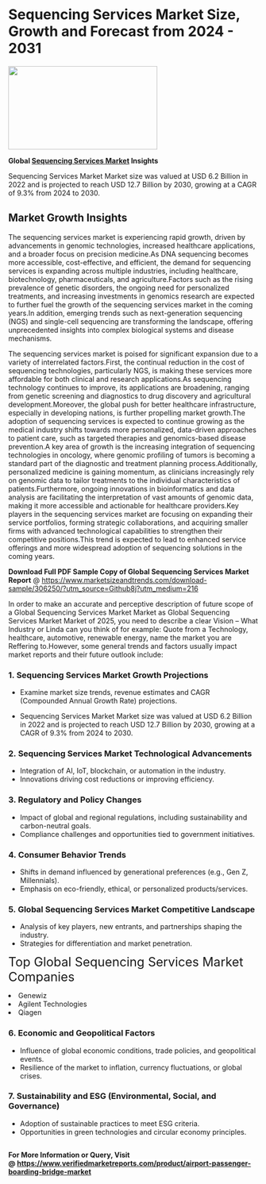 <H1>Sequencing Services Market Size, Growth and Forecast from 2024 - 2031</H1><img class="aligncenter size-medium wp-image-584254" src="https://thirdeyenews.in/wp-content/uploads/2024/09/Global-Market-Research-300x168.jpeg" alt="" width="300" height="168" /><p><strong>Global&nbsp;<a href="https://www.marketsizeandtrends.com/download-sample/306250/?utm_source=Github8j?utm_medium=216">Sequencing Services Market</a> Insights</strong></p><p>Sequencing Services Market Market size was valued at USD 6.2 Billion in 2022 and is projected to reach USD 12.7 Billion by 2030, growing at a CAGR of 9.3% from 2024 to 2030.</p><p><h2>Market Growth Insights</h2> <p>The sequencing services market is experiencing rapid growth, driven by advancements in genomic technologies, increased healthcare applications, and a broader focus on precision medicine.As DNA sequencing becomes more accessible, cost-effective, and efficient, the demand for sequencing services is expanding across multiple industries, including healthcare, biotechnology, pharmaceuticals, and agriculture.Factors such as the rising prevalence of genetic disorders, the ongoing need for personalized treatments, and increasing investments in genomics research are expected to further fuel the growth of the sequencing services market in the coming years.In addition, emerging trends such as next-generation sequencing (NGS) and single-cell sequencing are transforming the landscape, offering unprecedented insights into complex biological systems and disease mechanisms.</p> <p>The sequencing services market is poised for significant expansion due to a variety of interrelated factors.First, the continual reduction in the cost of sequencing technologies, particularly NGS, is making these services more affordable for both clinical and research applications.As sequencing technology continues to improve, its applications are broadening, ranging from genetic screening and diagnostics to drug discovery and agricultural development.Moreover, the global push for better healthcare infrastructure, especially in developing nations, is further propelling market growth.The adoption of sequencing services is expected to continue growing as the medical industry shifts towards more personalized, data-driven approaches to patient care, such as targeted therapies and genomics-based disease prevention.A key area of growth is the increasing integration of sequencing technologies in oncology, where genomic profiling of tumors is becoming a standard part of the diagnostic and treatment planning process.Additionally, personalized medicine is gaining momentum, as clinicians increasingly rely on genomic data to tailor treatments to the individual characteristics of patients.Furthermore, ongoing innovations in bioinformatics and data analysis are facilitating the interpretation of vast amounts of genomic data, making it more accessible and actionable for healthcare providers.Key players in the sequencing services market are focusing on expanding their service portfolios, forming strategic collaborations, and acquiring smaller firms with advanced technological capabilities to strengthen their competitive positions.This trend is expected to lead to enhanced service offerings and more widespread adoption of sequencing solutions in the coming years.<p><span class=""><strong>Download Full PDF Sample Copy of Global Sequencing Services Market Report</strong> @ <a href="https://www.marketsizeandtrends.com/download-sample/306250/?utm_source=Github8j?utm_medium=216" target="_blank">https://www.marketsizeandtrends.com/download-sample/306250/?utm_source=Github8j?utm_medium=216</a></span></p><p>In order to make an accurate and perceptive description of future scope of a Global&nbsp;Sequencing Services Market Market as Global&nbsp;Sequencing Services Market Market of 2025, you need to describe a clear Vision &ndash; What Industry or Linda can you think of for example: Quote from a Technology, healthcare, automotive, renewable energy, name the market you are Reffering to.However, some general trends and factors usually impact market reports and their future outlook include:</p><h3>1.&nbsp;<strong>Sequencing Services Market Growth Projections</strong></h3><ul><li>Examine market size trends, revenue estimates and CAGR (Compounded Annual Growth Rate) projections.</li><li><p>Sequencing Services Market Market size was valued at USD 6.2 Billion in 2022 and is projected to reach USD 12.7 Billion by 2030, growing at a CAGR of 9.3% from 2024 to 2030.</p></li></ul><h3>2.&nbsp;<strong>Sequencing Services Market Technological Advancements</strong></h3><ul><li>Integration of AI, IoT, blockchain, or automation in the industry.</li><li>Innovations driving cost reductions or improving efficiency.</li></ul><h3>3.&nbsp;<strong>Regulatory and Policy Changes</strong></h3><ul><li>Impact of global and regional regulations, including sustainability and carbon-neutral goals.</li><li>Compliance challenges and opportunities tied to government initiatives.</li></ul><h3>4.&nbsp;<strong>Consumer Behavior Trends</strong></h3><ul><li>Shifts in demand influenced by generational preferences (e.g., Gen Z, Millennials).</li><li>Emphasis on eco-friendly, ethical, or personalized products/services.</li></ul><h3>5.&nbsp;<strong>Global Sequencing Services Market Competitive Landscape</strong></h3><ul><li>Analysis of key players, new entrants, and partnerships shaping the industry.</li><li>Strategies for differentiation and market penetration.</li></ul><p data-pm-slice="1 1 []"><span style="color: inherit; font-family: inherit; font-size: 25px;">Top Global Sequencing Services Market Companies</span></p><div class="" data-test-id=""><p><li>Genewiz</li><li> Agilent Technologies</li><li> Qiagen</li></p></div><h3>6.&nbsp;<strong>Economic and Geopolitical Factors</strong></h3><ul><li>Influence of global economic conditions, trade policies, and geopolitical events.</li><li>Resilience of the market to inflation, currency fluctuations, or global crises.</li></ul><h3>7.&nbsp;<strong>Sustainability and ESG (Environmental, Social, and Governance)</strong></h3><ul><li>Adoption of sustainable practices to meet ESG criteria.</li><li>Opportunities in green technologies and circular economy principles.</li></ul><h2><strong style="font-size: 14px;">For More Information or Query, Visit @&nbsp;</strong><a style="background-color: #ffffff; font-size: 14px;" href="https://www.marketsizeandtrends.com/report/sequencing-services-market/" target="_blank">https://www.verifiedmarketreports.com/product/airport-passenger-boarding-bridge-market</a></h2>